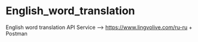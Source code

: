 # English_word_translation
English word translation API Service --> https://www.lingvolive.com/ru-ru + Postman
